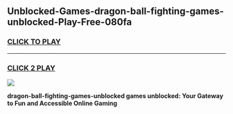 
## Unblocked-Games-dragon-ball-fighting-games-unblocked-Play-Free-080fa
<h3>
<a href="https://premium76.site?title=dragon-ball-fighting-games-unblocked&ref=10A">CLICK TO PLAY</a></h3>
<hr>

<h3>
<a href="https://premium76.site?title=dragon-ball-fighting-games-unblocked&ref=10A">CLICK 2 PLAY</a>
  
</h3>

<a href="https://premium76.site?title=dragon-ball-fighting-games-unblocked&ref=10A"><img src="https://clearcache.store/games.png"></a>


**dragon-ball-fighting-games-unblocked games unblocked: Your Gateway to Fun and Accessible Online Gaming**

